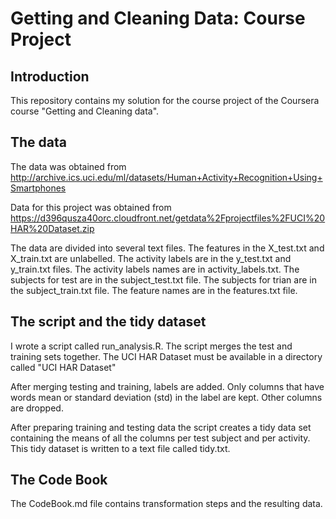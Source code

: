 Getting and Cleaning Data: Course Project
=========================================

Introduction
------------
This repository contains my solution for the course project of the Coursera course "Getting and Cleaning data".

The data
--------
The data was obtained from http://archive.ics.uci.edu/ml/datasets/Human+Activity+Recognition+Using+Smartphones 

Data for this project was obtained from https://d396qusza40orc.cloudfront.net/getdata%2Fprojectfiles%2FUCI%20HAR%20Dataset.zip 

The data are divided into several text files.
The features in the X_test.txt and X_train.txt are unlabelled. 
The activity labels are in the y_test.txt and y_train.txt files.
The activity labels names are in activity_labels.txt.
The subjects for test are in the subject_test.txt file.
The subjects for trian are in the subject_train.txt file.
The feature names are in the features.txt file.

The script and the tidy dataset
-------------------------------
I wrote a script called run_analysis.R. The script merges the test and training sets together.
The UCI HAR Dataset must be available in a directory called "UCI HAR Dataset"

After merging testing and training, labels are added. Only columns that have words mean or standard deviation (std) in the label are kept. Other columns are dropped.

After preparing training and testing data the script creates a tidy data set containing the means of all the columns per test subject and per activity.
This tidy dataset is written to a text file called tidy.txt.

The Code Book
-------------------
The CodeBook.md file contains transformation steps and the resulting data.


